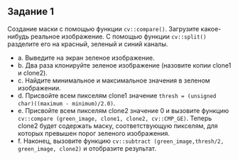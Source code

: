 Задание 1
-----------

Создание маски с помощью функции `cv::compare()`. Загрузите какое-нибудь
реальное изображение. С помощью функции `cv::split()` разделите его на
красный, зеленый и синий каналы. 
+ a. Выведите на экран зеленое изображение.
+ b. Два раза клонируйте зеленое изображение (назовите копии clone1 и
clone2).
+ c. Найдите минимальное и максимальное значения в зеленом изображении.
+ d. Присвойте всем пикселям clone1 значение `thresh = (unsigned
char)((maximum - minimum)/2.0)`.
+ e. Присвойте всем пикселям clone2 значение 0 и вызовите функцию
`cv::compare (green_image, clone1, clone2, cv::CMP_GE)`. Теперь clone2 будет
содержать маску, соответствующую пикселям, для которых превышен порог
зеленого изображения.
+ f. Наконец, вызовите функцию `cv::subtract (green_image,thresh/2, green_image,
clone2)` и отобразите результат.